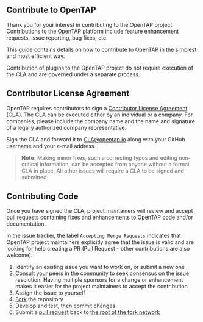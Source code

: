 ## Contribute to OpenTAP

Thank you for your interest in contributing to the OpenTAP project. Contributions to the OpenTAP platform include feature enhancement requests, issue reporting, bug fixes, etc. 

This guide contains details on how to contribute to OpenTAP in the simplest and most efficient way.

Contribution of plugins to the OpenTAP project do not require execution of the CLA and are governed under a separate process.

## Contributor License Agreement

OpenTAP requires contributors to sign a [Contributor License Agreement](https://opentap.io/assets/OpenTAP-CLA-v2.pdf) (CLA).
The CLA can be executed either by an individual or a company. For companies, please include the company name and the name and signature of a legally authorized company representative.

Sign the CLA and forward it to [CLA@opentap.io](mailto:CLA@opentap.io) along with your GitHub username and your e-mail address.

> **Note:** Making minor fixes, such a correcting typos and editing non-critical information, can be accepted from anyone without a formal CLA in place. All other issues will require a CLA to be signed and submitted.

## Contributing Code

Once you have signed the CLA, project maintainers will review and accept pull requests containing fixes and enhancements to OpenTAP code and/or documentation.

In the issue tracker, the label `Accepting Merge Requests` indicates that OpenTAP project maintainers explicitly agree that the issue is valid and are looking for help creating a PR (Pull Request - other contributions are also welcome).

1. Identify an existing issue you want to work on, or submit a new one
2. Consult your peers in the community to seek consensus on the issue resolution. Having multiple sponsors for a change or enhancement makes it easier for the project maintainers to accept the contribution 
3. Assign the issue to yourself
4. [Fork](https://docs.github.com/en/get-started/quickstart/fork-a-repo) the repository
5. Develop and test, then commit changes
6. Submit a [pull request](https://docs.github.com/en/pull-requests/collaborating-with-pull-requests/proposing-changes-to-your-work-with-pull-requests/creating-a-pull-request-from-a-fork) back to [the root of the fork network](https://github.com/opentap/opentap)
